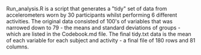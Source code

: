 Run_analysis.R is a script that generates a "tidy" set of data from accelerometers worn by 30 participants whilst performing 6 different activities.  The original data consisted of 100's of variables that was narrowed down to 79 - the means and standard deviations of groups - which are listed in the Codebook.md file.  The final tidy.txt data is the mean of each variable for each subject and activity - a final file of 180 rows and 81 columns.
